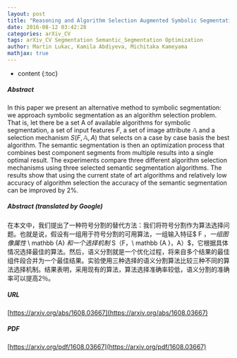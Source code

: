 ```yaml
---
layout: post
title: "Reasoning and Algorithm Selection Augmented Symbolic Segmentation"
date: 2016-08-12 03:42:28
categories: arXiv_CV
tags: arXiv_CV Segmentation Semantic_Segmentation Optimization
author: Martin Lukac, Kamila Abdiyeva, Michitaka Kameyama
mathjax: true
---
```


* content
{:toc}

##### Abstract
In this paper we present an alternative method to symbolic segmentation: we approach symbolic segmentation as an algorithm selection problem. That is, let there be a set A of available algorithms for symbolic segmentation, a set of input features $F$, a set of image attribute $\mathbb{A}$ and a selection mechanism $S(F,\mathbb{A},A)$ that selects on a case by case basis the best algorithm. The semantic segmentation is then an optimization process that combines best component segments from multiple results into a single optimal result. The experiments compare three different algorithm selection mechanisms using three selected semantic segmentation algorithms. The results show that using the current state of art algorithms and relatively low accuracy of algorithm selection the accuracy of the semantic segmentation can be improved by 2\%.

##### Abstract (translated by Google)
在本文中，我们提出了一种符号分割的替代方法：我们将符号分割作为算法选择问题。也就是说，假设有一组用于符号分割的可用算法，一组输入特征$ F $，一组图像属性$ \ mathbb {A} $和一个选择机制$ S（F，\ mathbb {A }，A）$，它根据具体情况选择最佳的算法。然后，语义分割就是一个优化过程，将来自多个结果的最佳组件段合并为一个最佳结果。实验使用三种选择的语义分割算法比较三种不同的算法选择机制。结果表明，采用现有的算法，算法选择准确率较低，语义分割的准确率可以提高2％。

##### URL
[https://arxiv.org/abs/1608.03667](https://arxiv.org/abs/1608.03667)

##### PDF
[https://arxiv.org/pdf/1608.03667](https://arxiv.org/pdf/1608.03667)

